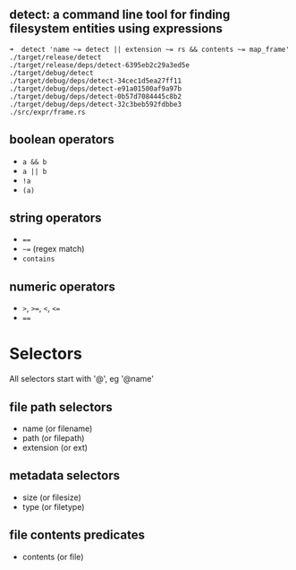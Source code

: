 ## detect: a command line tool for finding filesystem entities using expressions


```shell
➜  detect 'name ~= detect || extension ~= rs && contents ~= map_frame'
./target/release/detect
./target/release/deps/detect-6395eb2c29a3ed5e
./target/debug/detect
./target/debug/deps/detect-34cec1d5ea27ff11
./target/debug/deps/detect-e91a01500af9a97b
./target/debug/deps/detect-0b57d7084445c8b2
./target/debug/deps/detect-32c3beb592fdbbe3
./src/expr/frame.rs
```

## boolean operators
- `a && b`
- `a || b`
- `!a`
- `(a)`


## string operators
- `==`
- `~=` (regex match)
- `contains`

## numeric operators
- `>`, `>=`, `<`, `<=`
- `==`

# Selectors

All selectors start with '@', eg '@name'

## file path selectors

- name (or filename)
- path (or filepath)
- extension (or ext)

## metadata selectors

- size (or filesize)
- type (or filetype)

## file contents predicates

- contents (or file)
